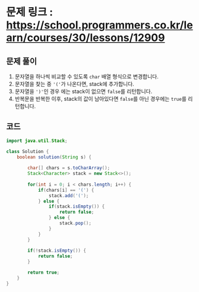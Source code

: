 # 문제 링크 : https://school.programmers.co.kr/learn/courses/30/lessons/12909

## 문제 풀이
1. 문자열을 하나씩 비교할 수 있도록 `char` 배열 형식으로 변경합니다.
2. 문자열을 찾는 중 `'('`가 나온다면, stack에 추가합니다.
3. 문자열을 `')'`인 경우 에는 stack이 없으면 `false`를 리턴합니다.
4. 반복문을 반복한 이후, stack의 값이 남아있다면 ``false``를 아닌 경우에는 ``true``를 리턴합니다.

## 코드
```java
import java.util.Stack;

class Solution {
    boolean solution(String s) {
        
        char[] chars = s.toCharArray();
        Stack<Character> stack = new Stack<>();
        
        for(int i = 0; i < chars.length; i++) {
            if(chars[i] == '(') {
                stack.add('(');
            } else {
                if(stack.isEmpty()) {
                    return false;
                } else {
                    stack.pop();
                }
            }
        }
        
        if(!stack.isEmpty()) {
            return false;
        }

        return true;
    }
}
```

